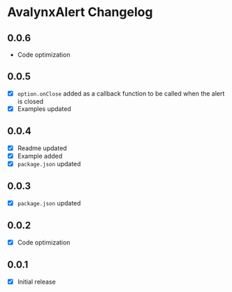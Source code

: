 # AvalynxAlert Changelog

## 0.0.6
 - Code optimization

## 0.0.5
 - [x] `option.onClose` added as a callback function to be called when the alert is closed
 - [x] Examples updated

## 0.0.4
 - [x] Readme updated
 - [x] Example added
 - [x] `package.json` updated

## 0.0.3
 - [x] `package.json` updated

## 0.0.2
- [x] Code optimization

## 0.0.1
- [x] Initial release
